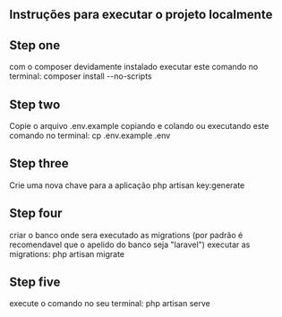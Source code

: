 ## Instruções para executar o projeto localmente

## Step one
com o composer devidamente instalado
executar este comando no terminal:
composer install --no-scripts

## Step two
Copie o arquivo .env.example
copiando e colando ou executando este comando no terminal:
cp .env.example .env

## Step three
Crie uma nova chave para a aplicação
php artisan key:generate

## Step four
criar o banco onde sera executado as migrations (por padrão é recomendavel que o apelido do banco seja "laravel")
executar as migrations:
php artisan migrate

## Step five
execute o comando no seu terminal:
php artisan serve
